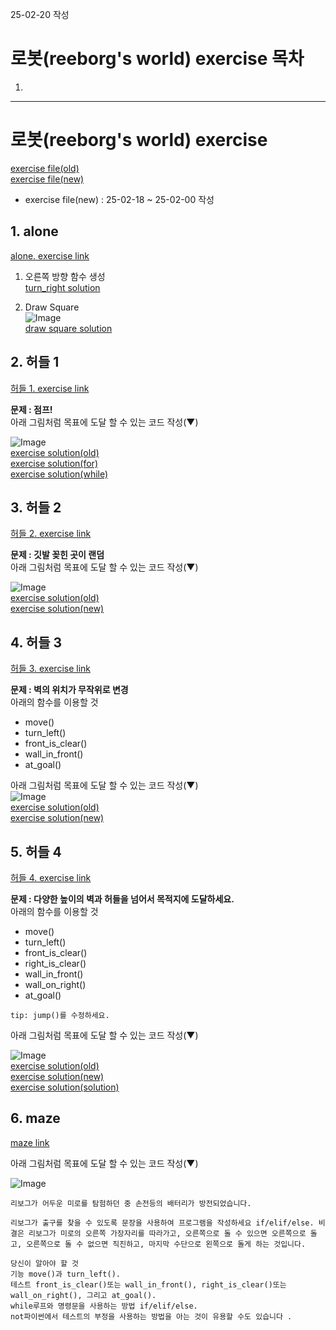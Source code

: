 25-02-20 작성
# 로봇(reeborg's world) exercise 목차
1. 
---

# 로봇(reeborg's world) exercise
[exercise file(old)](https://github.com/Song1610/100days/tree/main/Day%206/exercise/old) <br>
[exercise file(new)](https://github.com/Song1610/100days/tree/main/Day%206/exercise/new)
* exercise file(new) : 25-02-18 ~ 25-02-00 작성

## 1. alone
[alone. exercise link](https://reeborg.ca/reeborg.html?lang=en&mode=python&menu=worlds%2Fmenus%2Freeborg_intro_en.json&name=Alone&url=%2Fworlds%2Ftutorial_en%2Falone.json)

1. 오른쪽 방향 함수 생성 <br>
[turn_right solution](https://github.com/Song1610/100days/blob/main/Day%206/exercise/new/alone(turn_right).py)

2. Draw Square <br>
    ![Image](https://github.com/user-attachments/assets/b1883bd7-32e3-4de7-99d9-b564950e22ee) <br>
    [draw square solution](https://github.com/Song1610/100days/blob/main/Day%206/exercise/new/alone(DrawSquare).py)


## 2. 허들 1
[허들 1. exercise link](https://reeborg.ca/reeborg.html?lang=en&mode=python&menu=worlds%2Fmenus%2Freeborg_intro_en.json&name=Hurdle%201&url=worlds%2Ftutorial_en%2Fhurdle1.json)

**문제 : 점프!** <br>
아래 그림처럼 목표에 도달 할 수 있는 코드 작성(▼)

![Image](https://github.com/user-attachments/assets/2a7c6b6d-8f6a-4dd8-a3ce-5cf08761e5c1) <br>
[exercise solution(old)](https://github.com/Song1610/100days/blob/main/Day%206/exercise/old/hurdle_1.py) <br>
[exercise solution(for)](https://github.com/Song1610/100days/blob/main/Day%206/exercise/new/hurdle_1(for).py) <br>
[exercise solution(while)](https://github.com/Song1610/100days/blob/main/Day%206/exercise/new/hurdle_1(while).py)

## 3. 허들 2
[허들 2. exercise link](https://reeborg.ca/reeborg.html?lang=en&mode=python&menu=worlds%2Fmenus%2Freeborg_intro_en.json&name=Hurdle%202&url=worlds%2Ftutorial_en%2Fhurdle2.json)

**문제 : 깃발 꽂힌 곳이 랜덤** <br>
아래 그림처럼 목표에 도달 할 수 있는 코드 작성(▼)

![Image](https://github.com/user-attachments/assets/69fde674-a4f0-4f60-915f-0c76fa13c5bc) <br> 
[exercise solution(old)](https://github.com/Song1610/100days/blob/main/Day%206/exercise/old/hurdle_2.py) <br>
[exercise solution(new)](https://github.com/Song1610/100days/blob/main/Day%206/exercise/new/hurdle_2.py)

## 4. 허들 3
[허들 3. exercise link](https://reeborg.ca/reeborg.html?lang=en&mode=python&menu=worlds%2Fmenus%2Freeborg_intro_en.json&name=Hurdle%203&url=worlds%2Ftutorial_en%2Fhurdle3.json)

**문제 : 벽의 위치가 무작위로 변경** <br>
아래의 함수를 이용할 것 <br>
- move()
- turn_left()
- front_is_clear()
- wall_in_front()
- at_goal()

아래 그림처럼 목표에 도달 할 수 있는 코드 작성(▼) <br>
![Image](https://github.com/user-attachments/assets/f52560bd-5ccc-4ab5-bdea-d22d9f7a35b4) <br>
[exercise solution(old)](https://github.com/Song1610/100days/blob/main/Day%206/exercise/old/hurdle_3.py) <br>
[exercise solution(new)](https://github.com/Song1610/100days/blob/main/Day%206/exercise/new/hurdle_3.py)

## 5. 허들 4
[허들 4. exercise link](https://reeborg.ca/reeborg.html?lang=en&mode=python&menu=worlds%2Fmenus%2Freeborg_intro_en.json&name=Hurdle%204&url=worlds%2Ftutorial_en%2Fhurdle4.json)

**문제 : 다양한 높이의 벽과 허들을 넘어서 목적지에 도달하세요.** <br>
아래의 함수를 이용할 것 <br>
- move()
- turn_left()
- front_is_clear()
- right_is_clear()
- wall_in_front()
- wall_on_right()
- at_goal()

`tip: jump()를 수정하세요.`

아래 그림처럼 목표에 도달 할 수 있는 코드 작성(▼)

![Image](https://github.com/user-attachments/assets/5d2d4723-4d63-4fc8-b235-f559550e308b) <br>
[exercise solution(old)](https://github.com/Song1610/100days/blob/main/Day%206/exercise/old/hurdle_4.py) <br>
[exercise solution(new)](https://github.com/Song1610/100days/blob/main/Day%206/exercise/new/hurdle_4.py) <br>
[exercise solution(solution)](https://github.com/Song1610/100days/blob/main/Day%206/exercise/new/hurdle_4(solution).py)



## 6. maze
[maze link](https://reeborg.ca/reeborg.html?lang=en&mode=python&menu=worlds%2Fmenus%2Freeborg_intro_en.json&name=Maze&url=worlds%2Ftutorial_en%2Fmaze1.json)

아래 그림처럼 목표에 도달 할 수 있는 코드 작성(▼)

![Image](https://github.com/user-attachments/assets/e33c26ee-a848-4d4e-bee5-2a690e07407e) <br>

```
리보그가 어두운 미로를 탐험하던 중 손전등의 배터리가 방전되었습니다.

리보그가 출구를 찾을 수 있도록 문장을 사용하여 프로그램을 작성하세요 if/elif/else. 비결은 리보그가 미로의 오른쪽 가장자리를 따라가고, 오른쪽으로 돌 수 있으면 오른쪽으로 돌고, 오른쪽으로 돌 수 없으면 직진하고, 마지막 수단으로 왼쪽으로 돌게 하는 것입니다.

당신이 알아야 할 것
기능 move()과 turn_left().
테스트 front_is_clear()또는 wall_in_front(), right_is_clear()또는 wall_on_right(), 그리고 at_goal().
while루프와 명령문을 사용하는 방법 if/elif/else.
not파이썬에서 테스트의 부정을 사용하는 방법을 아는 것이 유용할 수도 있습니다 .
```